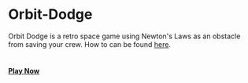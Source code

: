 # Orbit-Dodge
Orbit Dodge is a retro space game using Newton's Laws as an obstacle from saving your crew. How to can be found [here](thub.com/legojrp/Orbit-Dodge/blob/main/howtoplay.md).
<br>
<br>
#### [Play Now](legojrp.github.io/Orbit-Dodge)
